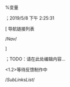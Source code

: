 
%变量

；2019/5/8 下午 2:25:31


[ 导航链接列表

/*Nav*/

]

；TODO：请在此处编辑内容...

<1.2>等待反馈制作中





/*SubLinksList*/



